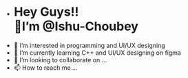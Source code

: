 - <h1 align="Centre">Hey Guys!!<br>👋I’m @Ishu-Choubey</h1>
- 👀 I’m interested in programming and UI/UX designing
- 🌱 I’m currently learning C++ and UI/UX designing on figma
- 💞️ I’m looking to collaborate on ...
- 📫 How to reach me ...

<!---
Ishu-Choubey/Ishu-Choubey is a ✨ special ✨ repository because its `README.md` (this file) appears on your GitHub profile.
You can click the Preview link to take a look at your changes.
--->
